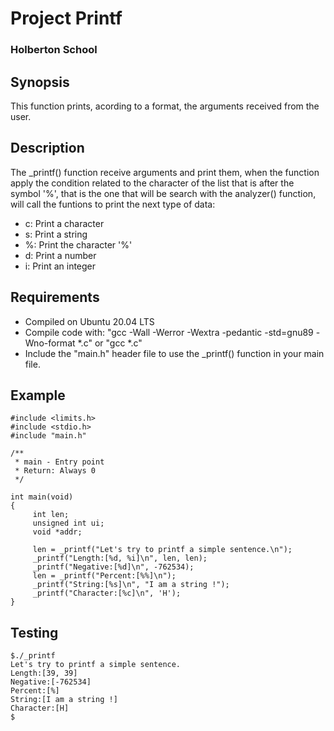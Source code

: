 # Project Printf
### Holberton School 

## Synopsis

This function prints, acording to a format, the arguments received from the user.

## Description

The _printf() function receive arguments and print them, when the function apply the condition related to the character of the list that is after the symbol '%', that is the one that will be search with the analyzer() function, will call the funtions to print the next type of data:

* c: Print a character
* s: Print a string
* %: Print the character '%'
* d: Print a number
* i: Print an integer

## Requirements

* Compiled on Ubuntu 20.04 LTS
* Compile code with: "gcc -Wall -Werror -Wextra -pedantic -std=gnu89 -Wno-format *.c" or "gcc *.c"
* Include the "main.h" header file to use the _printf() function in your main file.

## Example

```
#include <limits.h>
#include <stdio.h>
#include "main.h"

/**
 * main - Entry point
 * Return: Always 0
 */

int main(void)
{
     int len;
     unsigned int ui;
     void *addr;

     len = _printf("Let's try to printf a simple sentence.\n");
     _printf("Length:[%d, %i]\n", len, len);
     _printf("Negative:[%d]\n", -762534);
     len = _printf("Percent:[%%]\n");
     _printf("String:[%s]\n", "I am a string !");
     _printf("Character:[%c]\n", 'H');
}
```

## Testing

```
$./_printf
Let's try to printf a simple sentence.
Length:[39, 39]
Negative:[-762534]
Percent:[%]
String:[I am a string !]
Character:[H]
$
```
